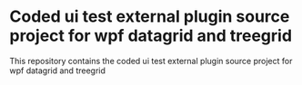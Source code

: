 # Coded ui test external plugin source project for wpf datagrid and treegrid
This repository contains the coded ui test external plugin source project for wpf datagrid and treegrid
